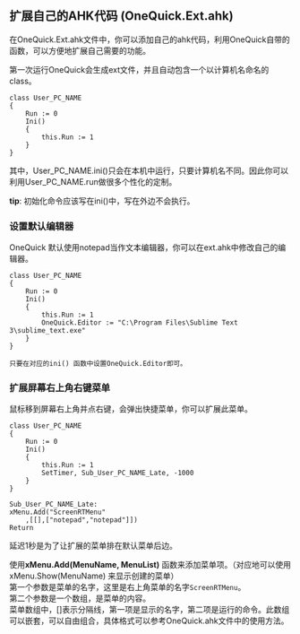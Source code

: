 ﻿扩展自己的AHK代码 (OneQuick.Ext.ahk)
------------------------

在OneQuick.Ext.ahk文件中，你可以添加自己的ahk代码，利用OneQuick自带的函数，可以方便地扩展自己需要的功能。

第一次运行OneQuick会生成ext文件，并且自动包含一个以计算机名命名的class。
```
class User_PC_NAME
{
	Run := 0
	Ini()
	{
		this.Run := 1
	}
}
```

其中，User_PC_NAME.ini()只会在本机中运行，只要计算机名不同。因此你可以利用User_PC_NAME.run做很多个性化的定制。

**tip**: 初始化命令应该写在ini()中，写在外边不会执行。
        

### 设置默认编辑器
OneQuick 默认使用notepad当作文本编辑器，你可以在ext.ahk中修改自己的编辑器。

```
class User_PC_NAME
{
    Run := 0
    Ini()
    {
        this.Run := 1
        OneQuick.Editor := "C:\Program Files\Sublime Text 3\sublime_text.exe"
    }
}

只要在对应的ini() 函数中设置OneQuick.Editor即可。
```


### 扩展屏幕右上角右键菜单
鼠标移到屏幕右上角并点右键，会弹出快捷菜单，你可以扩展此菜单。

```
class User_PC_NAME
{
	Run := 0
	Ini()
	{
		this.Run := 1
		SetTimer, Sub_User_PC_NAME_Late, -1000
	}
}

Sub_User_PC_NAME_Late:
xMenu.Add("ScreenRTMenu"
	,[[],["notepad","notepad"]])
Return
```

延迟1秒是为了让扩展的菜单排在默认菜单后边。

使用**xMenu.Add(MenuName, MenuList)** 函数来添加菜单项。（对应地可以使用xMenu.Show(MenuName) 来显示创建的菜单）  
第一个参数是菜单的名字，这里是右上角菜单的名字`ScreenRTMenu`。  
第二个参数是一个数组，是菜单的内容。  
菜单数组中，[]表示分隔线，第一项是显示的名字，第二项是运行的命令。此数组可以嵌套，可以自由组合，具体格式可以参考OneQuick.ahk文件中的使用方法。